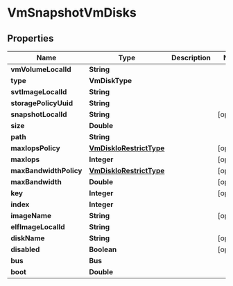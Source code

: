 

# VmSnapshotVmDisks


## Properties

Name | Type | Description | Notes
------------ | ------------- | ------------- | -------------
**vmVolumeLocalId** | **String** |  | 
**type** | **VmDiskType** |  | 
**svtImageLocalId** | **String** |  | 
**storagePolicyUuid** | **String** |  | 
**snapshotLocalId** | **String** |  |  [optional]
**size** | **Double** |  | 
**path** | **String** |  | 
**maxIopsPolicy** | [**VmDiskIoRestrictType**](VmDiskIoRestrictType.md) |  |  [optional]
**maxIops** | **Integer** |  |  [optional]
**maxBandwidthPolicy** | [**VmDiskIoRestrictType**](VmDiskIoRestrictType.md) |  |  [optional]
**maxBandwidth** | **Double** |  |  [optional]
**key** | **Integer** |  |  [optional]
**index** | **Integer** |  | 
**imageName** | **String** |  |  [optional]
**elfImageLocalId** | **String** |  | 
**diskName** | **String** |  |  [optional]
**disabled** | **Boolean** |  |  [optional]
**bus** | **Bus** |  | 
**boot** | **Double** |  | 



